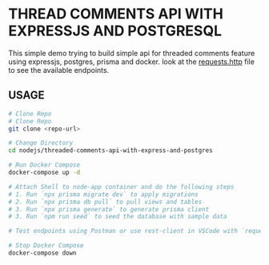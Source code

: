 # THREAD COMMENTS API WITH EXPRESSJS AND POSTGRESQL

This simple demo trying to build simple api for threaded comments feature using expressjs, postgres, prisma and docker.
look at the [requests.http](./requrests.http) file to see the available endpoints.

## USAGE

```bash
# Clone Repo
# Clone Repo
git clone <repo-url>

# Change Directory
cd nodejs/threaded-comments-api-with-express-and-postgres

# Run Docker Compose
docker-compose up -d

# Attach Shell to node-app container and do the following steps
# 1. Run `npx prisma migrate dev` to apply migrations
# 2. Run `npx prisma db pull` to pull views and tables
# 3. Run `npx prisma generate` to generate prisma client
# 3. Run `npm run seed` to seed the database with sample data

# Test endpoints using Postman or use rest-client in VSCode with `requests.http` file

# Stop Docker Compose
docker-compose down
```
